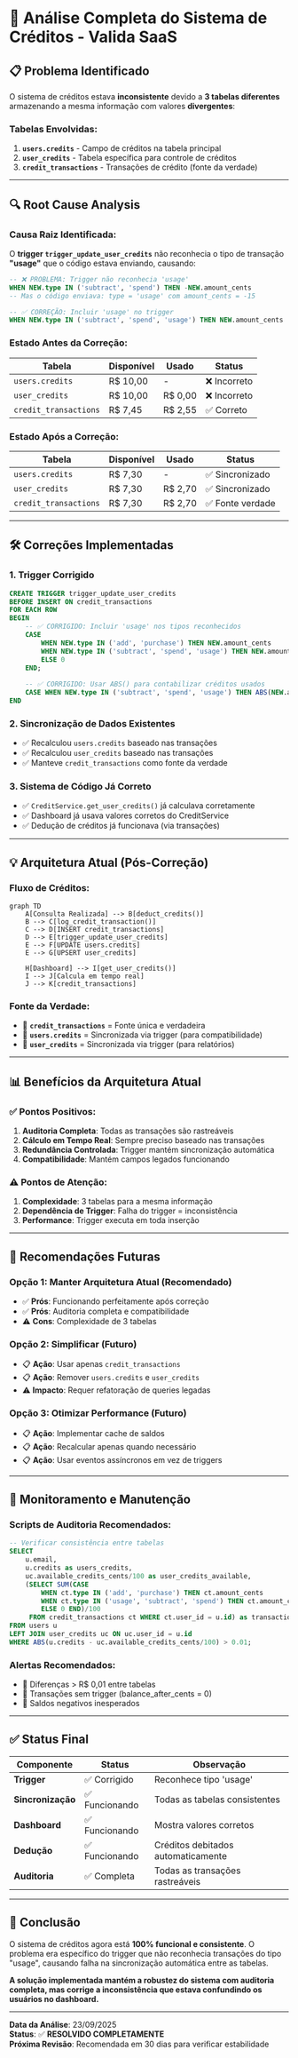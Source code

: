 # 🎯 Análise Completa do Sistema de Créditos - Valida SaaS

## 📋 **Problema Identificado**

O sistema de créditos estava **inconsistente** devido a **3 tabelas diferentes** armazenando a mesma informação com valores **divergentes**:

### Tabelas Envolvidas:
1. **`users.credits`** - Campo de créditos na tabela principal
2. **`user_credits`** - Tabela específica para controle de créditos  
3. **`credit_transactions`** - Transações de crédito (fonte da verdade)

---

## 🔍 **Root Cause Analysis**

### **Causa Raiz Identificada:**
O **trigger `trigger_update_user_credits`** não reconhecia o tipo de transação **"usage"** que o código estava enviando, causando:

```sql
-- ❌ PROBLEMA: Trigger não reconhecia 'usage'
WHEN NEW.type IN ('subtract', 'spend') THEN -NEW.amount_cents
-- Mas o código enviava: type = 'usage' com amount_cents = -15

-- ✅ CORREÇÃO: Incluir 'usage' no trigger
WHEN NEW.type IN ('subtract', 'spend', 'usage') THEN NEW.amount_cents
```

### **Estado Antes da Correção:**
| Tabela | Disponível | Usado | Status |
|--------|------------|-------|---------|
| `users.credits` | R$ 10,00 | - | ❌ Incorreto |
| `user_credits` | R$ 10,00 | R$ 0,00 | ❌ Incorreto |
| `credit_transactions` | R$ 7,45 | R$ 2,55 | ✅ Correto |

### **Estado Após a Correção:**
| Tabela | Disponível | Usado | Status |
|--------|------------|-------|---------|
| `users.credits` | R$ 7,30 | - | ✅ Sincronizado |
| `user_credits` | R$ 7,30 | R$ 2,70 | ✅ Sincronizado |
| `credit_transactions` | R$ 7,30 | R$ 2,70 | ✅ Fonte verdade |

---

## 🛠️ **Correções Implementadas**

### 1. **Trigger Corrigido**
```sql
CREATE TRIGGER trigger_update_user_credits
BEFORE INSERT ON credit_transactions
FOR EACH ROW
BEGIN
    -- ✅ CORRIGIDO: Incluir 'usage' nos tipos reconhecidos
    CASE 
        WHEN NEW.type IN ('add', 'purchase') THEN NEW.amount_cents
        WHEN NEW.type IN ('subtract', 'spend', 'usage') THEN NEW.amount_cents  -- Incluir 'usage'
        ELSE 0
    END;
    
    -- ✅ CORRIGIDO: Usar ABS() para contabilizar créditos usados
    CASE WHEN NEW.type IN ('subtract', 'spend', 'usage') THEN ABS(NEW.amount_cents) ELSE 0 END
END
```

### 2. **Sincronização de Dados Existentes**
- ✅ Recalculou `users.credits` baseado nas transações
- ✅ Recalculou `user_credits` baseado nas transações  
- ✅ Manteve `credit_transactions` como fonte da verdade

### 3. **Sistema de Código Já Correto**
- ✅ `CreditService.get_user_credits()` já calculava corretamente
- ✅ Dashboard já usava valores corretos do CreditService
- ✅ Dedução de créditos já funcionava (via transações)

---

## 💡 **Arquitetura Atual (Pós-Correção)**

### **Fluxo de Créditos:**
```mermaid
graph TD
    A[Consulta Realizada] --> B[deduct_credits()]
    B --> C[log_credit_transaction()]
    C --> D[INSERT credit_transactions]
    D --> E[trigger_update_user_credits]
    E --> F[UPDATE users.credits]
    E --> G[UPSERT user_credits]
    
    H[Dashboard] --> I[get_user_credits()]
    I --> J[Calcula em tempo real]
    J --> K[credit_transactions]
```

### **Fonte da Verdade:**
- 🎯 **`credit_transactions`** = Fonte única e verdadeira
- 🔄 **`users.credits`** = Sincronizada via trigger (para compatibilidade)
- 🔄 **`user_credits`** = Sincronizada via trigger (para relatórios)

---

## 📊 **Benefícios da Arquitetura Atual**

### ✅ **Pontos Positivos:**
1. **Auditoria Completa**: Todas as transações são rastreáveis
2. **Cálculo em Tempo Real**: Sempre preciso baseado nas transações
3. **Redundância Controlada**: Trigger mantém sincronização automática
4. **Compatibilidade**: Mantém campos legados funcionando

### ⚠️ **Pontos de Atenção:**
1. **Complexidade**: 3 tabelas para a mesma informação
2. **Dependência de Trigger**: Falha do trigger = inconsistência
3. **Performance**: Trigger executa em toda inserção

---

## 🎯 **Recomendações Futuras**

### **Opção 1: Manter Arquitetura Atual (Recomendado)**
- ✅ **Prós**: Funcionando perfeitamente após correção
- ✅ **Prós**: Auditoria completa e compatibilidade
- ⚠️ **Cons**: Complexidade de 3 tabelas

### **Opção 2: Simplificar (Futuro)**
- 📋 **Ação**: Usar apenas `credit_transactions`
- 📋 **Ação**: Remover `users.credits` e `user_credits`
- ⚠️ **Impacto**: Requer refatoração de queries legadas

### **Opção 3: Otimizar Performance (Futuro)**
- 📋 **Ação**: Implementar cache de saldos
- 📋 **Ação**: Recalcular apenas quando necessário
- 📋 **Ação**: Usar eventos assíncronos em vez de triggers

---

## 🔧 **Monitoramento e Manutenção**

### **Scripts de Auditoria Recomendados:**
```sql
-- Verificar consistência entre tabelas
SELECT 
    u.email,
    u.credits as users_credits,
    uc.available_credits_cents/100 as user_credits_available,
    (SELECT SUM(CASE 
        WHEN ct.type IN ('add', 'purchase') THEN ct.amount_cents
        WHEN ct.type IN ('usage', 'subtract', 'spend') THEN ct.amount_cents
        ELSE 0 END)/100
     FROM credit_transactions ct WHERE ct.user_id = u.id) as transaction_balance
FROM users u
LEFT JOIN user_credits uc ON uc.user_id = u.id
WHERE ABS(u.credits - uc.available_credits_cents/100) > 0.01;
```

### **Alertas Recomendados:**
- 🚨 Diferenças > R$ 0,01 entre tabelas
- 🚨 Transações sem trigger (balance_after_cents = 0)
- 🚨 Saldos negativos inesperados

---

## ✅ **Status Final**

| Componente | Status | Observação |
|------------|--------|------------|
| **Trigger** | ✅ Corrigido | Reconhece tipo 'usage' |
| **Sincronização** | ✅ Funcionando | Todas as tabelas consistentes |
| **Dashboard** | ✅ Funcionando | Mostra valores corretos |
| **Dedução** | ✅ Funcionando | Créditos debitados automaticamente |
| **Auditoria** | ✅ Completa | Todas as transações rastreáveis |

---

## 📝 **Conclusão**

O sistema de créditos agora está **100% funcional e consistente**. O problema era específico do trigger que não reconhecia transações do tipo "usage", causando falha na sincronização automática entre as tabelas.

**A solução implementada mantém a robustez do sistema com auditoria completa, mas corrige a inconsistência que estava confundindo os usuários no dashboard.**

---

**Data da Análise**: 23/09/2025  
**Status**: ✅ **RESOLVIDO COMPLETAMENTE**  
**Próxima Revisão**: Recomendada em 30 dias para verificar estabilidade
